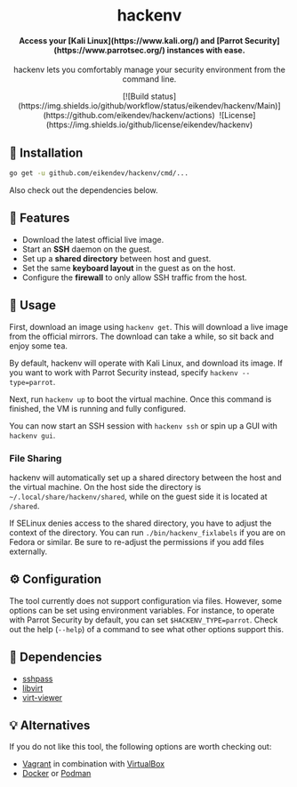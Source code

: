 <div align="center">
	<h1>hackenv</h1>
	<h4 align="center">
		Access your [Kali Linux](https://www.kali.org/) and [Parrot Security](https://www.parrotsec.org/) instances with ease.
	</h4>
	<p>hackenv lets you comfortably manage your security environment from the command line.</p>
</div>

<p align="center">
[![Build status](https://img.shields.io/github/workflow/status/eikendev/hackenv/Main)](https://github.com/eikendev/hackenv/actions)&nbsp;
![License](https://img.shields.io/github/license/eikendev/hackenv)
</p>

## 🚀&nbsp;Installation

```bash
go get -u github.com/eikendev/hackenv/cmd/...
```

Also check out the dependencies below.

## 🤘&nbsp;Features

- Download the latest official live image.
- Start an **SSH** daemon on the guest.
- Set up a **shared directory** between host and guest.
- Set the same **keyboard layout** in the guest as on the host.
- Configure the **firewall** to only allow SSH traffic from the host.

## 📄&nbsp;Usage

First, download an image using `hackenv get`.
This will download a live image from the official mirrors.
The download can take a while, so sit back and enjoy some tea.

By default, hackenv will operate with Kali Linux, and download its image.
If you want to work with Parrot Security instead, specify `hackenv --type=parrot`.

Next, run `hackenv up` to boot the virtual machine.
Once this command is finished, the VM is running and fully configured.

You can now start an SSH session with `hackenv ssh` or spin up a GUI with `hackenv gui`.

### File Sharing

hackenv will automatically set up a shared directory between the host and the virtual machine.
On the host side the directory is `~/.local/share/hackenv/shared`, while on the guest side it is located at `/shared`.

If SELinux denies access to the shared directory, you have to adjust the context of the directory.
You can run `./bin/hackenv_fixlabels` if you are on Fedora or similar.
Be sure to re-adjust the permissions if you add files externally.

## ⚙&nbsp;Configuration

The tool currently does not support configuration via files.
However, some options can be set using environment variables.
For instance, to operate with Parrot Security by default, you can set `$HACKENV_TYPE=parrot`.
Check out the help (`--help`) of a command to see what other options support this.

## 🥙&nbsp;Dependencies

- [sshpass](https://sourceforge.net/projects/sshpass/)
- [libvirt](https://libvirt.org/)
- [virt-viewer](https://virt-manager.org/)

## 💡&nbsp;Alternatives

If you do not like this tool, the following options are worth checking out:
- [Vagrant](https://www.vagrantup.com/) in combination with [VirtualBox](https://www.virtualbox.org/)
- [Docker](https://www.docker.com/) or [Podman](https://podman.io/)
